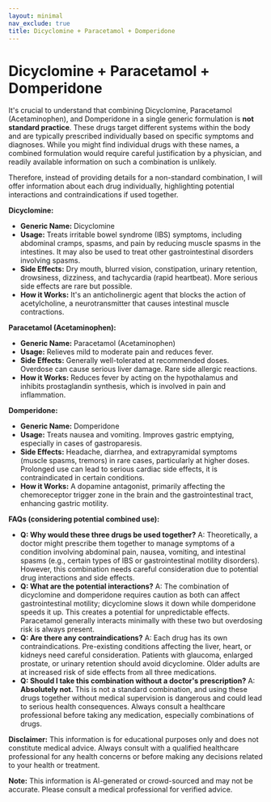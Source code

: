 ```yaml
---
layout: minimal
nav_exclude: true
title: Dicyclomine + Paracetamol + Domperidone
---
```


# Dicyclomine + Paracetamol + Domperidone

It's crucial to understand that combining Dicyclomine, Paracetamol (Acetaminophen), and Domperidone in a single generic formulation is **not standard practice**.  These drugs target different systems within the body and are typically prescribed individually based on specific symptoms and diagnoses.  While you might find individual drugs with these names, a combined formulation would require careful justification by a physician, and readily available information on such a combination is unlikely.

Therefore, instead of providing details for a non-standard combination, I will offer information about each drug individually, highlighting potential interactions and contraindications if used together.

**Dicyclomine:**

* **Generic Name:** Dicyclomine
* **Usage:**  Treats irritable bowel syndrome (IBS) symptoms, including abdominal cramps, spasms, and pain by reducing muscle spasms in the intestines. It may also be used to treat other gastrointestinal disorders involving spasms.
* **Side Effects:** Dry mouth, blurred vision, constipation, urinary retention, drowsiness, dizziness, and tachycardia (rapid heartbeat). More serious side effects are rare but possible.
* **How it Works:** It's an anticholinergic agent that blocks the action of acetylcholine, a neurotransmitter that causes intestinal muscle contractions.

**Paracetamol (Acetaminophen):**

* **Generic Name:** Paracetamol (Acetaminophen)
* **Usage:** Relieves mild to moderate pain and reduces fever.
* **Side Effects:**  Generally well-tolerated at recommended doses.  Overdose can cause serious liver damage.  Rare side allergic reactions.
* **How it Works:**  Reduces fever by acting on the hypothalamus and inhibits prostaglandin synthesis, which is involved in pain and inflammation.

**Domperidone:**

* **Generic Name:** Domperidone
* **Usage:** Treats nausea and vomiting. Improves gastric emptying, especially in cases of gastroparesis.
* **Side Effects:** Headache, diarrhea, and extrapyramidal symptoms (muscle spasms, tremors) in rare cases, particularly at higher doses. Prolonged use can lead to serious cardiac side effects, it is contraindicated in certain conditions.
* **How it Works:**  A dopamine antagonist, primarily affecting the chemoreceptor trigger zone in the brain and the gastrointestinal tract, enhancing gastric motility.


**FAQs (considering potential combined use):**

* **Q: Why would these three drugs be used together?**  A:  Theoretically, a doctor might prescribe them together to manage symptoms of a condition involving abdominal pain, nausea, vomiting, and intestinal spasms (e.g., certain types of IBS or gastrointestinal motility disorders).  However, this combination needs careful consideration due to potential drug interactions and side effects.
* **Q: What are the potential interactions?** A: The combination of dicyclomine and domperidone requires caution as both can affect gastrointestinal motility;  dicyclomine slows it down while domperidone speeds it up. This creates a potential for unpredictable effects. Paracetamol generally interacts minimally with these two but overdosing risk is always present.
* **Q: Are there any contraindications?** A:  Each drug has its own contraindications.  Pre-existing conditions affecting the liver, heart, or kidneys need careful consideration.  Patients with glaucoma, enlarged prostate, or urinary retention should avoid dicyclomine.  Older adults are at increased risk of side effects from all three medications.
* **Q: Should I take this combination without a doctor's prescription?**  A: **Absolutely not.** This is not a standard combination, and using these drugs together without medical supervision is dangerous and could lead to serious health consequences.  Always consult a healthcare professional before taking any medication, especially combinations of drugs.


**Disclaimer:** This information is for educational purposes only and does not constitute medical advice.  Always consult with a qualified healthcare professional for any health concerns or before making any decisions related to your health or treatment.


**Note:** This information is AI-generated or crowd-sourced and may not be accurate. Please consult a medical professional for verified advice.